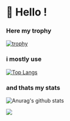 # 👋 Hello !

### Here my trophy 

[![trophy](https://github-profile-trophy.vercel.app/?username=hugoborini&theme=onedark)](https://github.com/hugoborini/github-profile-trophy)


### i mostly use

[![Top Langs](https://github-readme-stats.vercel.app/api/top-langs/?username=hugoborini&langs_count=8)](https://github.com/hugoborini/github-readme-stats)

### and thats my stats
![Anurag's github stats](https://github-readme-stats.vercel.app/api?username=hugoborini&show_icons=true&theme=radical)

![](https://komarev.com/ghpvc/?username=hugoborini)
